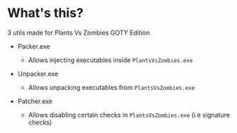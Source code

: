 # What's this?
3 utils made for Plants Vs Zombies GOTY Edition

* Packer.exe
	* Allows injecting executables inside `PlantsVsZombies.exe`

* Unpacker.exe
	* Allows unpacking executables from `PlantsVsZombies.exe`
	
* Patcher.exe
	* Allows disabling certain checks in `PlantsVsZombies.exe` (i.e signature checks)
